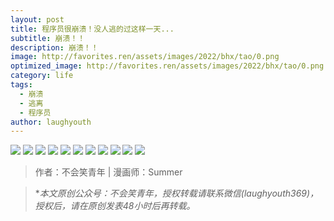```yaml
---
layout: post
title: 程序员很崩溃！没人逃的过这样一天...
subtitle: 崩溃！！
description: 崩溃！！
image: http://favorites.ren/assets/images/2022/bhx/tao/0.png
optimized_image: http://favorites.ren/assets/images/2022/bhx/tao/0.png
category: life
tags:
  - 崩溃
  - 逃离
  - 程序员
author: laughyouth
---
```


![](http://favorites.ren/assets/images/2022/bhx/tao/640.jpeg)
![](http://favorites.ren/assets/images/2022/bhx/tao/640-1.jpeg)
![](http://favorites.ren/assets/images/2022/bhx/tao/640-2.jpeg)
![](http://favorites.ren/assets/images/2022/bhx/tao/640-3.jpeg)
![](http://favorites.ren/assets/images/2022/bhx/tao/640-4.jpeg)
![](http://favorites.ren/assets/images/2022/bhx/tao/640-5.jpeg)
![](http://favorites.ren/assets/images/2022/bhx/tao/640-6.jpeg)
![](http://favorites.ren/assets/images/2022/bhx/tao/640-7.jpeg)
![](http://favorites.ren/assets/images/2022/bhx/tao/640-8.jpeg)
![](http://favorites.ren/assets/images/2022/bhx/tao/640-9.jpeg)
![](http://favorites.ren/assets/images/2022/bhx/tao/640-10.jpeg)


>作者：不会笑青年 | 漫画师：Summer

>**本文原创公众号：不会笑青年，授权转载请联系微信(laughyouth369)，授权后，请在原创发表48小时后再转载。*